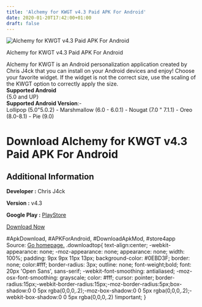```yaml
---
title: 'Alchemy for KWGT v4.3 Paid APK For Android'
date: 2020-01-20T17:42:00+01:00
draft: false
---
```


![Alchemy for KWGT v4.3 Paid APK For Android](https://i1.wp.com/apkhome.net/wp-content/uploads/2020/01/Alchemy-for-KWGT-v4.3-Paid.png "Alchemy for KWGT v4.3 Paid APK For Android")

  

Alchemy for KWGT v4.3 Paid APK For Android

Alchemy for KWGT is an Android personalization application created by Chris J4ck that you can install on your Android devices and enjoy! Choose your favorite widget. If the widget is not the correct size, use the scaling of the KWGT option to correctly apply the size.  
**Supported Android**  
{5.0 and UP}  
**Supported Android Version**:-  
Lollipop (5.0"5.0.2) - Marshmallow (6.0 - 6.0.1) - Nougat (7.0 " 7.1.1) - Oreo (8.0-8.1) - Pie (9.0)

Download Alchemy for KWGT v4.3 Paid APK For Android
===================================================

Additional Information
----------------------

**Developer :** Chris J4ck

**Version :** v4.3

**Google Play :** [PlayStore](https://play.google.com/store/apps/details?id=alchemyforkwgt.kustom.pack)

  

[Download Now](https://store4app.co/post/alchemy-for-kwgt-v4-3-paid-apk-for-android_1579266871)

  
#ApkDownload, #APKForAndroid, #DownloadApkMod, #store4app  
Source: [Go homepage.](https://store4app.co/post/alchemy-for-kwgt-v4-3-paid-apk-for-android_1579266871) .downloadtop{ text-align:center; -webkit-appearance: none; -moz-appearance: none; appearance: none; width: 100%; padding: 9px 9px 11px 13px; background-color: #0EBD3F; border: none; color:#fff; border-radius: 3px; outline: none; font-weight;bold; font: 20px 'Open Sans', sans-serif; -webkit-font-smoothing: antialiased; -moz-osx-font-smoothing: grayscale; color: #fff; cursor: pointer; border-radius:15px;-webkit-border-radius:15px;-moz-border-radius:5px;box-shadow:0 0 5px rgba(0,0,0,.2);-moz-box-shadow:0 0 5px rgba(0,0,0,.2);-webkit-box-shadow:0 0 5px rgba(0,0,0,.2) !important; }